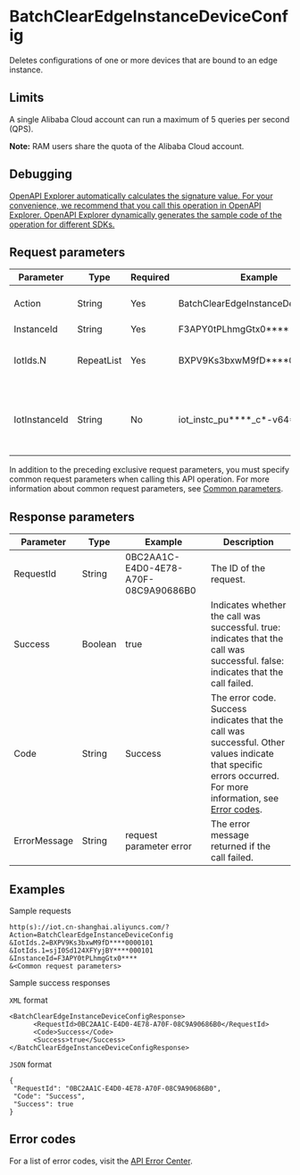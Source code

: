 # BatchClearEdgeInstanceDeviceConfig

Deletes configurations of one or more devices that are bound to an edge instance.

## Limits

A single Alibaba Cloud account can run a maximum of 5 queries per second \(QPS\).

**Note:** RAM users share the quota of the Alibaba Cloud account.

## Debugging

[OpenAPI Explorer automatically calculates the signature value. For your convenience, we recommend that you call this operation in OpenAPI Explorer. OpenAPI Explorer dynamically generates the sample code of the operation for different SDKs.](https://api.aliyun.com/#product=Iot&api=BatchClearEdgeInstanceDeviceConfig&type=RPC&version=2018-01-20)

## Request parameters

|Parameter|Type|Required|Example|Description|
|---------|----|--------|-------|-----------|
|Action|String|Yes|BatchClearEdgeInstanceDeviceConfig|The operation that you want to perform. Set the value to BatchClearEdgeInstanceDeviceConfig. |
|InstanceId|String|Yes|F3APY0tPLhmgGtx0\*\*\*\*|The ID of the edge instance. |
|IotIds.N|RepeatList|Yes|BXPV9Ks3bxwM9fD\*\*\*\*0000101|The IDs of devices that you want to query. You can call the [QueryEdgeInstanceDevice]() operation to query edge instance devices. |
|IotInstanceId|String|No|iot\_instc\_pu\*\*\*\*\_c\*-v64\*\*\*\*\*\*\*\*|The ID of the Internet of Things \(IoT\) service instance. This parameter is not required for public instances. However, this parameter is required for the instances that you have purchased. |

In addition to the preceding exclusive request parameters, you must specify common request parameters when calling this API operation. For more information about common request parameters, see [Common parameters](~~30561~~).

## Response parameters

|Parameter|Type|Example|Description|
|---------|----|-------|-----------|
|RequestId|String|0BC2AA1C-E4D0-4E78-A70F-08C9A90686B0|The ID of the request. |
|Success|Boolean|true|Indicates whether the call was successful. true: indicates that the call was successful. false: indicates that the call failed. |
|Code|String|Success|The error code. Success indicates that the call was successful. Other values indicate that specific errors occurred. For more information, see [Error codes](~~135200~~). |
|ErrorMessage|String|request parameter error|The error message returned if the call failed. |

## Examples

Sample requests

```
http(s)://iot.cn-shanghai.aliyuncs.com/? Action=BatchClearEdgeInstanceDeviceConfig
&IotIds.2=BXPV9Ks3bxwM9fD****0000101
&IotIds.1=sjI0Sd124XFYyjBY****000101
&InstanceId=F3APY0tPLhmgGtx0****
&<Common request parameters>
```

Sample success responses

`XML` format

```
<BatchClearEdgeInstanceDeviceConfigResponse>
      <RequestId>0BC2AA1C-E4D0-4E78-A70F-08C9A90686B0</RequestId>
      <Code>Success</Code>
      <Success>true</Success>
</BatchClearEdgeInstanceDeviceConfigResponse>
```

`JSON` format

```
{
 "RequestId": "0BC2AA1C-E4D0-4E78-A70F-08C9A90686B0",
 "Code": "Success",
 "Success": true
}
```

## Error codes

For a list of error codes, visit the [API Error Center](https://error-center.alibabacloud.com/status/product/Iot).


